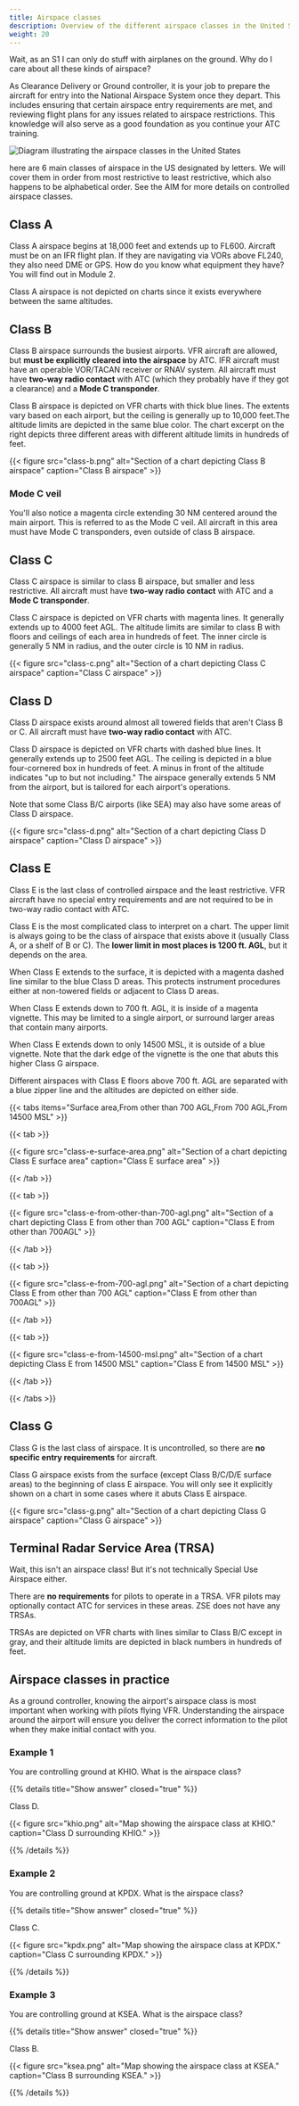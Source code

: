 ```yaml
---
title: Airspace classes
description: Overview of the different airspace classes in the United States.
weight: 20
---
```


Wait, as an S1 I can only do stuff with airplanes on the ground. Why do I care about all these kinds of airspace?

As Clearance Delivery or Ground controller, it is your job to prepare the aircraft for entry into the National Airspace System once they depart. This includes ensuring that certain airspace entry requirements are met, and reviewing flight plans for any issues related to airspace restrictions. This knowledge will also serve as a good foundation as you continue your ATC training.

![Diagram illustrating the airspace classes in the United States](airspace-classes.png)

here are 6 main classes of airspace in the US designated by letters. We will cover them in order from most restrictive to least restrictive, which also happens to be alphabetical order. See the AIM for more details on controlled airspace classes.

## Class A

Class A airspace begins at 18,000 feet and extends up to FL600. Aircraft must be on an IFR flight plan. If they are navigating via VORs above FL240, they also need DME or GPS. How do you know what equipment they have? You will find out in Module 2.

Class A airspace is not depicted on charts since it exists everywhere between the same altitudes.

## Class B

Class B airspace surrounds the busiest airports. VFR aircraft are allowed, but **must be explicitly cleared into the airspace** by ATC. IFR aircraft must have an operable VOR/TACAN receiver or RNAV system. All aircraft must have **two-way radio contact** with ATC (which they probably have if they got a clearance) and a **Mode C transponder**.

Class B airspace is depicted on VFR charts with thick blue lines. The extents vary based on each airport, but the ceiling is generally up to 10,000 feet.The altitude limits are depicted in the same blue color. The chart excerpt on the right depicts three different areas with different altitude limits in hundreds of feet.

{{< figure src="class-b.png" alt="Section of a chart depicting Class B airspace" caption="Class B airspace" >}}

### Mode C veil

You'll also notice a magenta circle extending 30 NM centered around the main airport. This is referred to as the Mode C veil. All aircraft in this area must have Mode C transponders, even outside of class B airspace.

## Class C

Class C airspace is similar to class B airspace, but smaller and less restrictive. All aircraft must have **two-way radio contact** with ATC and a **Mode C transponder**.

Class C airspace is depicted on VFR charts with magenta lines. It generally extends up to 4000 feet AGL. The altitude limits are similar to class B with floors and ceilings of each area in hundreds of feet. The inner circle is generally 5 NM in radius, and the outer circle is 10 NM in radius.

{{< figure src="class-c.png" alt="Section of a chart depicting Class C airspace" caption="Class C airspace" >}}

## Class D

Class D airspace exists around almost all towered fields that aren't Class B or C. All aircraft must have **two-way radio contact** with ATC.

Class D airspace is depicted on VFR charts with dashed blue lines. It generally extends up to 2500 feet AGL. The ceiling is depicted in a blue four-cornered box in hundreds of feet. A minus in front of the altitude indicates "up to but not including." The airspace generally extends 5 NM from the airport, but is tailored for each airport's operations.

Note that some Class B/C airports (like SEA) may also have some areas of Class D airspace.

{{< figure src="class-d.png" alt="Section of a chart depicting Class D airspace" caption="Class D airspace" >}}

## Class E

Class E is the last class of controlled airspace and the least restrictive. VFR aircraft have no special entry requirements and are not required to be in two-way radio contact with ATC.

Class E is the most complicated class to interpret on a chart. The upper limit is always going to be the class of airspace that exists above it (usually Class A, or a shelf of B or C). The **lower limit in most places is 1200 ft. AGL**, but it depends on the area.

When Class E extends to the surface, it is depicted with a magenta dashed line similar to the blue Class D areas. This protects instrument procedures either at non-towered fields or adjacent to Class D areas.

When Class E extends down to 700 ft. AGL, it is inside of a magenta vignette. This may be limited to a single airport, or surround larger areas that contain many airports.

When Class E extends down to only 14500 MSL, it is outside of a blue vignette. Note that the dark edge of the vignette is the one that abuts this higher Class G airspace.

Different airspaces with Class E floors above 700 ft. AGL are separated with a blue zipper line and the altitudes are depicted on either side.

{{< tabs items="Surface area,From other than 700 AGL,From 700 AGL,From 14500 MSL" >}}

{{< tab >}}

{{< figure src="class-e-surface-area.png" alt="Section of a chart depicting Class E surface area" caption="Class E surface area" >}}

{{< /tab >}}

{{< tab >}}

{{< figure src="class-e-from-other-than-700-agl.png" alt="Section of a chart depicting Class E from other than 700 AGL" caption="Class E from other than 700AGL" >}}

{{< /tab >}}

{{< tab >}}

{{< figure src="class-e-from-700-agl.png" alt="Section of a chart depicting Class E from other than 700 AGL" caption="Class E from other than 700AGL" >}}

{{< /tab >}}

{{< tab >}}

{{< figure src="class-e-from-14500-msl.png" alt="Section of a chart depicting Class E from 14500 MSL" caption="Class E from 14500 MSL" >}}

{{< /tab >}}

{{< /tabs >}}

## Class G

Class G is the last class of airspace. It is uncontrolled, so there are **no specific entry requirements** for aircraft.

Class G airspace exists from the surface (except Class B/C/D/E surface areas) to the beginning of class E airspace. You will only see it explicitly shown on a chart in some cases where it abuts Class E airspace.

{{< figure src="class-g.png" alt="Section of a chart depicting Class G airspace" caption="Class G airspace" >}}

## Terminal Radar Service Area (TRSA)

Wait, this isn't an airspace class! But it's not technically Special Use Airspace either.

There are **no requirements** for pilots to operate in a TRSA. VFR pilots may optionally contact ATC for services in these areas. ZSE does not have any TRSAs.

TRSAs are depicted on VFR charts with lines similar to Class B/C except in gray, and their altitude limits are depicted in black numbers in hundreds of feet.

## Airspace classes in practice

As a ground controller, knowing the airport's airspace class is most important when working with pilots flying VFR. Understanding the airspace around the airport will ensure you deliver the correct information to the pilot when they make initial contact with you.

### Example 1

You are controlling ground at KHIO. What is the airspace class?

{{% details title="Show answer" closed="true" %}}

Class D.

{{< figure src="khio.png" alt="Map showing the airspace class at KHIO." caption="Class D surrounding KHIO." >}}

{{% /details %}}

### Example 2

You are controlling ground at KPDX. What is the airspace class?

{{% details title="Show answer" closed="true" %}}

Class C.

{{< figure src="kpdx.png" alt="Map showing the airspace class at KPDX." caption="Class C surrounding KPDX." >}}

{{% /details %}}

### Example 3

You are controlling ground at KSEA. What is the airspace class?

{{% details title="Show answer" closed="true" %}}

Class B.

{{< figure src="ksea.png" alt="Map showing the airspace class at KSEA." caption="Class B surrounding KSEA." >}}

{{% /details %}}
